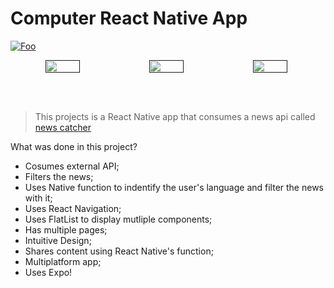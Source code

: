 # Computer React Native App


<a href="https://google.com/" rel="image link">![Foo](https://i.ibb.co/t8bsQsf/Screenshot-from-2022-07-16-18-31-38.png)
</a>

<a href="">
    <div align="center" width="100%">
      <div style="display: flex;">
        <img width="33%" src="https://i.ibb.co/2SXV5K5/Whats-App-Image-2022-07-16-at-21-36-36.jpg" style="vertical-align: top;" />
        <img width="33%" src="https://i.ibb.co/TTbNZn9/Whats-App-Image-2022-07-16-at-21-36-35-1.jpg" />
        <img width="33%" src="https://i.ibb.co/k4Pswwt/Whats-App-Image-2022-07-16-at-21-36-35.jpg" />
      </div>
    </div>
</a>

<br></br>

> This projects is a React Native app that consumes a news api called [news catcher](https://newscatcherapi.com/)

What was done in this project?
 - Cosumes external API;
 - Filters the news;
 - Uses Native function to indentify the user's language and filter the news with it;
 - Uses React Navigation;
 - Uses FlatList to display mutliple components;
 - Has multiple pages;
 - Intuitive Design;
 - Shares content using React Native's function;
 - Multiplatform app;
 - Uses Expo!










